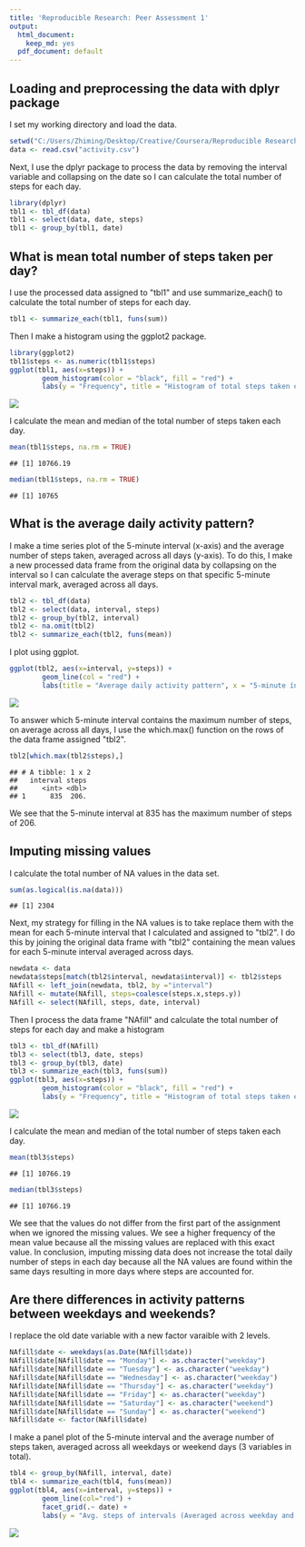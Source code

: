 ```yaml
---
title: 'Reproducible Research: Peer Assessment 1'
output:
  html_document:
    keep_md: yes
  pdf_document: default
---
```



## Loading and preprocessing the data with dplyr package
I set my working directory and load the data.

```r
setwd("C:/Users/Zhiming/Desktop/Creative/Coursera/Reproducible Research")
data <- read.csv("activity.csv")
```

Next, I use the dplyr package to process the data by removing the interval variable and collapsing on the date so I can calculate the total number of steps for each day.

```r
library(dplyr)
tbl1 <- tbl_df(data)
tbl1 <- select(data, date, steps)
tbl1 <- group_by(tbl1, date)
```

## What is mean total number of steps taken per day?
I use the processed data assigned to "tbl1" and use summarize_each() to calculate the total number of steps for each day.

```r
tbl1 <- summarize_each(tbl1, funs(sum))
```

Then I make a histogram using the ggplot2 package.

```r
library(ggplot2)
tbl1$steps <- as.numeric(tbl1$steps)
ggplot(tbl1, aes(x=steps)) + 
        geom_histogram(color = "black", fill = "red") + 
        labs(y = "Frequency", title = "Histogram of total steps taken each day")  
```

![](PA1_template_files/figure-html/unnamed-chunk-4-1.png)<!-- -->

I calculate the mean and median of the total number of steps taken each day.

```r
mean(tbl1$steps, na.rm = TRUE)
```

```
## [1] 10766.19
```

```r
median(tbl1$steps, na.rm = TRUE)
```

```
## [1] 10765
```

## What is the average daily activity pattern?
I make a time series plot of the 5-minute interval (x-axis) and the average number of steps taken, averaged across all days (y-axis). To do this, I make a new processed data frame from the original data by collapsing on the interval so I can calculate the average steps on that specific 5-minute interval mark, averaged across all days.

```r
tbl2 <- tbl_df(data)
tbl2 <- select(data, interval, steps)
tbl2 <- group_by(tbl2, interval)
tbl2 <- na.omit(tbl2)
tbl2 <- summarize_each(tbl2, funs(mean))
```

I plot using ggplot.

```r
ggplot(tbl2, aes(x=interval, y=steps)) +
        geom_line(col = "red") +
        labs(title = "Average daily activity pattern", x = "5-minute ínterval", y = "Avg. steps (Averaged across all days)")
```

![](PA1_template_files/figure-html/unnamed-chunk-7-1.png)<!-- -->

To answer which 5-minute interval contains the maximum number of steps, on average across all days, I use the which.max() function on the rows of the data frame assigned "tbl2".

```r
tbl2[which.max(tbl2$steps),]
```

```
## # A tibble: 1 x 2
##   interval steps
##      <int> <dbl>
## 1      835  206.
```
We see that the 5-minute interval at 835 has the maximum number of steps of 206.

## Imputing missing values
I calculate the total number of NA values in the data set.

```r
sum(as.logical(is.na(data)))
```

```
## [1] 2304
```

Next, my strategy for filling in the NA values is to take replace them with the mean for each 5-minute interval that I calculated and assigned to "tbl2". I do this by joining the original data frame with "tbl2" containing the mean values for each 5-minute interval averaged across days. 

```r
newdata <- data
newdata$steps[match(tbl2$interval, newdata$interval)] <- tbl2$steps
NAfill <- left_join(newdata, tbl2, by ="interval")
NAfill <- mutate(NAfill, steps=coalesce(steps.x,steps.y))
NAfill <- select(NAfill, steps, date, interval)
```

Then I process the data frame "NAfill" and calculate the total number of steps for each day and make a histogram 

```r
tbl3 <- tbl_df(NAfill)
tbl3 <- select(tbl3, date, steps)
tbl3 <- group_by(tbl3, date)
tbl3 <- summarize_each(tbl3, funs(sum))
ggplot(tbl3, aes(x=steps)) + 
        geom_histogram(color = "black", fill = "red") + 
        labs(y = "Frequency", title = "Histogram of total steps taken each day")
```

![](PA1_template_files/figure-html/unnamed-chunk-11-1.png)<!-- -->

I calculate the mean and median of the total number of steps taken each day.

```r
mean(tbl3$steps)
```

```
## [1] 10766.19
```

```r
median(tbl3$steps)
```

```
## [1] 10766.19
```

We see that the values do not differ from the first part of the assignment when we ignored the missing values. We see a higher frequency of the mean value because all the missing values are replaced with this exact value. In conclusion, imputing missing data does not increase the total daily number of steps in each day because all the NA values are found within the same days resulting in more days where steps are accounted for.

## Are there differences in activity patterns between weekdays and weekends?
I replace the old date variable with a new factor varaible with 2 levels.

```r
NAfill$date <- weekdays(as.Date(NAfill$date))
NAfill$date[NAfill$date == "Monday"] <- as.character("weekday")
NAfill$date[NAfill$date == "Tuesday"] <- as.character("weekday")
NAfill$date[NAfill$date == "Wednesday"] <- as.character("weekday")
NAfill$date[NAfill$date == "Thursday"] <- as.character("weekday")
NAfill$date[NAfill$date == "Friday"] <- as.character("weekday")
NAfill$date[NAfill$date == "Saturday"] <- as.character("weekend")
NAfill$date[NAfill$date == "Sunday"] <- as.character("weekend")
NAfill$date <- factor(NAfill$date)
```

I make a panel plot of the 5-minute interval and the average number of steps taken, averaged across all weekdays or weekend days (3 variables in total).

```r
tbl4 <- group_by(NAfill, interval, date)
tbl4 <- summarize_each(tbl4, funs(mean))
ggplot(tbl4, aes(x=interval, y=steps)) +
        geom_line(col="red") +
        facet_grid(.~ date) +
        labs(y = "Avg. steps of intervals (Averaged across weekday and weekend)", x = "5-minute interval")
```

![](PA1_template_files/figure-html/unnamed-chunk-14-1.png)<!-- -->
